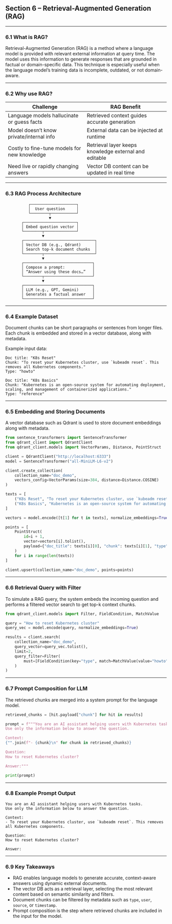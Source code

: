## Section 6 – Retrieval-Augmented Generation (RAG)

---

### 6.1 What is RAG?

Retrieval-Augmented Generation (RAG) is a method where a language model is provided with relevant external information at query time. The model uses this information to generate responses that are grounded in factual or domain-specific data. This technique is especially useful when the language model’s training data is incomplete, outdated, or not domain-aware.

---

### 6.2 Why use RAG?

| Challenge                                    | RAG Benefit                                           |
| -------------------------------------------- | ----------------------------------------------------- |
| Language models hallucinate or guess facts   | Retrieved context guides accurate generation          |
| Model doesn’t know private/internal info     | External data can be injected at runtime              |
| Costly to fine-tune models for new knowledge | Retrieval layer keeps knowledge external and editable |
| Need live or rapidly changing answers        | Vector DB content can be updated in real time         |

---

### 6.3 RAG Process Architecture

```text
          ┌────────────────────┐
          │  User question     │
          └────────┬───────────┘
                   ▼
       ┌───────────────────────┐
       │ Embed question vector │
       └────────┬──────────────┘
                ▼
       ┌───────────────────────────────┐
       │ Vector DB (e.g., Qdrant)      │
       │ Search top-k document chunks  │
       └────────┬──────────────────────┘
                ▼
       ┌──────────────────────────────┐
       │ Compose a prompt:            │
       │ “Answer using these docs…”   │
       └────────┬─────────────────────┘
                ▼
       ┌──────────────────────────────┐
       │ LLM (e.g., GPT, Gemini)      │
       │ Generates a factual answer   │
       └──────────────────────────────┘
```

---

### 6.4 Example Dataset

Document chunks can be short paragraphs or sentences from longer files. Each chunk is embedded and stored in a vector database, along with metadata.

Example input data:

```text
Doc title: "K8s Reset"
Chunk: "To reset your Kubernetes cluster, use `kubeadm reset`. This removes all Kubernetes components."
Type: "howto"

Doc title: "K8s Basics"
Chunk: "Kubernetes is an open-source system for automating deployment, scaling, and management of containerized applications."
Type: "reference"
```

---

### 6.5 Embedding and Storing Documents

A vector database such as Qdrant is used to store document embeddings along with metadata.

```python
from sentence_transformers import SentenceTransformer
from qdrant_client import QdrantClient
from qdrant_client.models import VectorParams, Distance, PointStruct

client = QdrantClient("http://localhost:6333")
model = SentenceTransformer("all-MiniLM-L6-v2")

client.create_collection(
    collection_name="doc_demo",
    vectors_config=VectorParams(size=384, distance=Distance.COSINE)
)

texts = [
    ("K8s Reset", "To reset your Kubernetes cluster, use `kubeadm reset`. This removes all Kubernetes components.", "howto"),
    ("K8s Basics", "Kubernetes is an open-source system for automating deployment, scaling, and management of containerized applications.", "reference")
]

vectors = model.encode([t[1] for t in texts], normalize_embeddings=True)

points = [
    PointStruct(
        id=i + 1,
        vector=vectors[i].tolist(),
        payload={"doc_title": texts[i][0], "chunk": texts[i][1], "type": texts[i][2]}
    )
    for i in range(len(texts))
]

client.upsert(collection_name="doc_demo", points=points)
```

---

### 6.6 Retrieval Query with Filter

To simulate a RAG query, the system embeds the incoming question and performs a filtered vector search to get top-k context chunks.

```python
from qdrant_client.models import Filter, FieldCondition, MatchValue

query = "How to reset Kubernetes cluster"
query_vec = model.encode(query, normalize_embeddings=True)

results = client.search(
    collection_name="doc_demo",
    query_vector=query_vec.tolist(),
    limit=2,
    query_filter=Filter(
        must=[FieldCondition(key="type", match=MatchValue(value="howto"))]
    )
)
```

---

### 6.7 Prompt Composition for LLM

The retrieved chunks are merged into a system prompt for the language model.

```python
retrieved_chunks = [hit.payload["chunk"] for hit in results]

prompt = f"""You are an AI assistant helping users with Kubernetes tasks.
Use only the information below to answer the question.

Context:
{"".join(f"- {chunk}\n" for chunk in retrieved_chunks)}

Question:
How to reset Kubernetes cluster?

Answer:"""

print(prompt)
```

---

### 6.8 Example Prompt Output

```
You are an AI assistant helping users with Kubernetes tasks.
Use only the information below to answer the question.

Context:
- To reset your Kubernetes cluster, use `kubeadm reset`. This removes all Kubernetes components.

Question:
How to reset Kubernetes cluster?

Answer:
```

---

### 6.9 Key Takeaways

* RAG enables language models to generate accurate, context-aware answers using dynamic external documents.
* The vector DB acts as a retrieval layer, selecting the most relevant content based on semantic similarity and filters.
* Document chunks can be filtered by metadata such as `type`, `user`, `source`, or `timestamp`.
* Prompt composition is the step where retrieved chunks are included in the input for the model.
